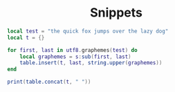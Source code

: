 <h1 align="center">Snippets</h1>

```lua
local test = "the quick fox jumps over the lazy dog"
local t = {}

for first, last in utf8.graphemes(test) do 
	local graphemes = s:sub(first, last) 
	table.insert(t, last, string.upper(graphemes))
end

print(table.concat(t, " "))
```

